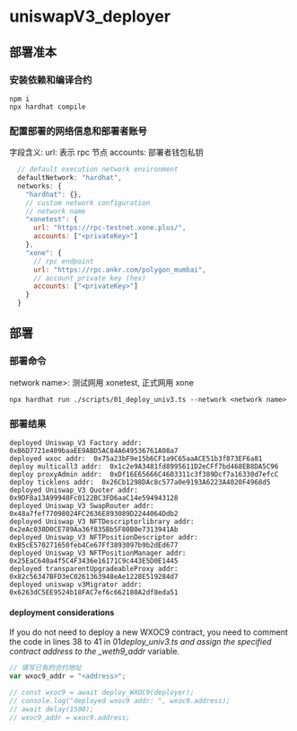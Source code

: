 # uniswapV3_deployer

## 部署准本

### 安装依赖和编译合约

```shell
npm i
npx hardhat compile
```

### 配置部署的网络信息和部署者账号

字段含义:
url: 表示 rpc 节点
accounts: 部署者钱包私钥

```javascript
  // default execution network environment
  defaultNetwork: "hardhat",
  networks: {
    "hardhat": {},
    // custom network configuration
    // network name
    "xonetest": {
      url: "https://rpc-testnet.xone.plus/",
      accounts: ["<privateKey>"]
    },
    "xone": {
      // rpc endpoint
      url: "https://rpc.ankr.com/polygon_mumbai",
      // account private key (hex)
      accounts: ["<privateKey>"]
    }
  }
```

## 部署

### 部署命令

network name>: 测试网用 xonetest, 正式网用 xone

```shell
npx hardhat run ./scripts/01_deploy_univ3.ts --network <network name>
```

### 部署结果

```shell
deployed Uniswap_V3 Factory addr:  0xB6D7721e409baaEE9ABD5AC84A649536761A08a7
deployed wxoc addr:  0x75a23bF9e15b6CF1a9C65aaACE51b3f873EF6a81
deploy multicall3 addr:  0x1c2e9A3481fd8995611D2eCFf7bd468EB8DA5C96
deploy proxyAdmin addr:  0xDf16E65666C4603311c3f389Dcf7a16330d7efcC
deploy ticklens addr:  0x26Cb1298DAc8c577a0e9193A6223A4020F4968d5
deployed Uniswap_V3 Quoter addr:  0x9DF8a13A99940Fc0122BC3FD6aaC14e594943128
deployed Uniswap_V3 SwapRouter addr:  0x48a7fef77098024FC2636E893089D2244064Ddb2
deployed Uniswap_V3 NFTDescriptorlibrary addr:  0x2eAc030D0CE789Aa36f835Bb5F80B0e7313941Ab
deployed Uniswap_V3 NFTPositionDescriptor addr:  0xB5cE570271650feb4Ce67Ff3893097b9b2dEd677
deployed Uniswap_V3 NFTPositionManager addr:  0x25EaC640a4f5C4F3436e16171C9c443E5D0E1445
deployed transparentUpgradeableProxy addr:  0x82c56347BFD3eC0261363948eAe1228E519284d7
deployed uniswap v3Migrator addr:  0x6263dC5EE9524b18FAC7ef6c662180A2df8eda51
```

#### deployment considerations

If you do not need to deploy a new WXOC9 contract, you need to comment the code in lines 38 to 41 in 01*deploy_univ3.ts and assign the specified contract address to the \_weth9_addr* variable.

```typescript
// 填写已有的合约地址
var wxoc9_addr = "<address>";

// const wxoc9 = await deploy_WXOC9(deployer);
// console.log("deployed wxoc9 addr: ", wxoc9.address);
// await delay(1500);
// wxoc9_addr = wxoc9.address;
```
